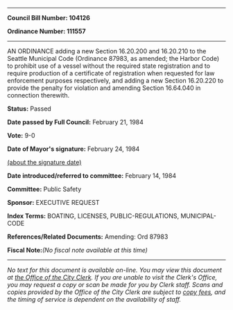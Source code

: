 

********

**Council Bill Number: 104126**
   
**Ordinance Number: 111557**
********

 AN ORDINANCE adding a new Section 16.20.200 and 16.20.210 to the Seattle Municipal Code (Ordinance 87983, as amended; the Harbor Code) to prohibit use of a vessel without the required state registration and to require production of a certificate of registration when requested for law enforcement purposes respectively, and adding a new Section 16.20.220 to provide the penalty for violation and amending Section 16.64.040 in connection therewith.

**Status:** Passed
   
**Date passed by Full Council:** February 21, 1984
   
**Vote:** 9-0
   
**Date of Mayor's signature:** February 24, 1984
   
[(about the signature date)](/~public/approvaldate.htm)
   
   
   
**Date introduced/referred to committee:** February 14, 1984
   
**Committee:** Public Safety
   
**Sponsor:** EXECUTIVE REQUEST
   
   
**Index Terms:** BOATING, LICENSES, PUBLIC-REGULATIONS, MUNICIPAL-CODE

**References/Related Documents:** Amending: Ord 87983

**Fiscal Note:**_(No fiscal note available at this time)_
********

_No text for this document is available on-line. You may view this document at [the Office of the City Clerk](http://www.seattle.gov/leg/clerk/contactUs.htm). If you are unable to visit the Clerk's Office, you may request a copy or scan be made for you by Clerk staff. Scans and copies provided by the Office of the City Clerk are subject to [copy fees](http://clerk.seattle.gov/~public/clerkfees.htm), and the timing of service is dependent on the availability of staff._

